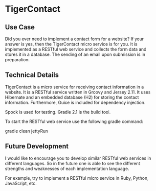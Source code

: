 TigerContact
============

Use Case
--------

Did you ever need to implement a contact form for a website? If your answer is yes, then the TigerContact micro service is for you. It is implemented as a RESTful web service and collects the form data and stores it in a database.
The sending of an email upon submission is in preparation. 


Technical Details
-----------------

TigerContact is a micro service for receiving contact information in a website. It is a RESTful service written in Groovy and Jersey 2.11. It uses Hibernate and an embedded database (H2) for storing the contact information. Furthermore, Guice is included for dependency injection.

Spock is used for testing. Gradle 2.1 is the build tool.

To start the RESTful web service use the following gradle command:

gradle clean jettyRun

Future Development
------------------

I would like to encourage you to develop similar RESTful web services in different languages. So in the future one is able to see the different strengths and weaknesses of each implementation language.

For example, try to implement a RESTful micro service in Ruby, Python, JavaScript, etc.

